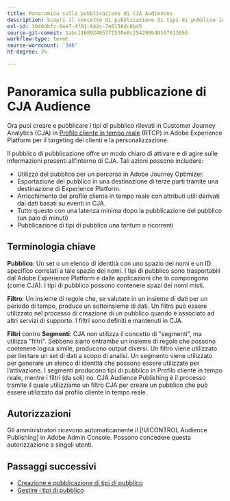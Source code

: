 ```yaml
---
title: Panoramica sulla pubblicazione di CJA Audiences
description: Scopri il concetto di pubblicazione di tipi di pubblico in Customer Journey Analytics
exl-id: 30404bfc-0ee7-4f01-842c-7e6156dc0b45
source-git-commit: 1abc116892405772530e8c254299b40167613656
workflow-type: tm+mt
source-wordcount: '346'
ht-degree: 3%

---
```


# Panoramica sulla pubblicazione di CJA Audience

Ora puoi creare e pubblicare i tipi di pubblico rilevati in Customer Journey Analytics (CJA) in [Profilo cliente in tempo reale](https://experienceleague.adobe.com/docs/experience-platform/profile/home.html?lang=it) (RTCP) in Adobe Experience Platform per il targeting dei clienti e la personalizzazione.

Il pubblico di pubblicazione offre un modo chiaro di attivare e di agire sulle informazioni presenti all’interno di CJA. Tali azioni possono includere:

* Utilizzo del pubblico per un percorso in Adobe Journey Optimizer.
* Esportazione del pubblico in una destinazione di terze parti tramite una destinazione di Experience Platform.
* Arricchimento del profilo cliente in tempo reale con attributi utili derivati dai dati basati su eventi in CJA.
* Tutto questo con una latenza minima dopo la pubblicazione del pubblico (un paio di minuti)
* Pubblicazione di tipi di pubblico una tantum o ricorrenti

## Terminologia chiave

**Pubblico**: Un set o un elenco di identità con uno spazio dei nomi e un ID specifico correlati a tale spazio dei nomi. I tipi di pubblico sono trasportabili dal Adobe Experience Platform e dalle applicazioni che lo compongono (come CJA). I tipi di pubblico possono contenere spazi dei nomi misti.

**Filtro**: Un insieme di regole che, se valutate in un insieme di dati per un periodo di tempo, produce un sottoinsieme di dati. Un filtro può essere utilizzato nel processo di creazione di un pubblico quando è associato ad altri servizi di supporto. I filtri sono definiti e mantenuti in CJA.

**Filtri** contro **Segmenti**: CJA non utilizza il concetto di &quot;segmenti&quot;, ma utilizza &quot;filtri&quot;. Sebbene siano entrambe un insieme di regole che possono contenere logica simile, producono output diversi. Un filtro viene utilizzato per limitare un set di dati a scopo di analisi. Un segmento viene utilizzato per generare un elenco di identità che possono essere utilizzate per l’attivazione. I segmenti producono tipi di pubblico in Profilo cliente in tempo reale, mentre i filtri (da soli) no. CJA Audience Publishing è il processo tramite il quale utilizziamo un filtro CJA per creare un pubblico che può essere utilizzato dal profilo cliente in tempo reale.

## Autorizzazioni

Gli amministratori ricevono automaticamente il [!UICONTROL Audience Publishing] in Adobe Admin Console. Possono concedere questa autorizzazione a singoli utenti.

## Passaggi successivi

* [Creazione e pubblicazione di tipi di pubblico](/help/components/audiences/publish.md)
* [Gestire i tipi di pubblico](/help/components/audiences/manage.md)
